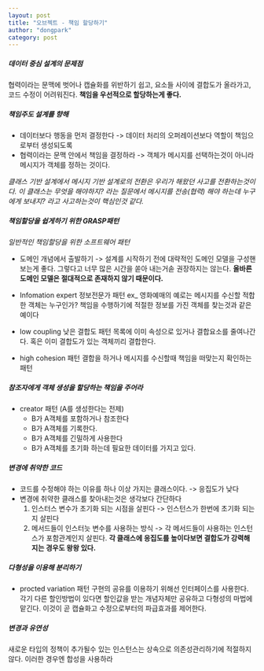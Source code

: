 ```yaml
---
layout: post
title: "오브젝트 - 책임 할당하기"
author: "dongpark"
category: post
---
```

##### 데이터 중심 설계의 문제점
협력이라는 문맥에 벗어나 캡슐화를 위반하기 쉽고, 요소들 사이에 결합도가 올라가고, 코드 수정이 어려워진다. **책임을 우선적으로 할당하는게 좋다.**

##### 책임주도 설계를 향해
- 데이터보다 행동을 먼저 결정한다 -> 데이터 처리의 오퍼레이션보다 역할이 책임으로부터 생성되도록
- 협력이라는 문맥 안에서 책임을 결정하라 -> 객체가 메시지를 선택하는것이 아니라 메시지가 객체를 정하는 것이다.

*클래스 기반 설계에서 메시지 기반 설계로의 전환은 우리가 해왔던 사고를 전환하는것이다. 이 클래스는 무엇을  해야하지? 라는 질문에서 메시지를 전송(협력) 해야 하는데 누구에게 보내지? 라고 사고하는것이 핵심인것 같다.*

##### 책임할당을 쉽게하기 위한 GRASP패턴 
*일반적인 책임할당을 위한 소프트웨어 패턴* 

- 도메인 개념에서 출발하기 -> 설계를 시작하기 전에 대략적인 도메인 모델을 구성핸보는게 좋다. 그렇다고 너무 많은 시간을 쏟아 내는거솓 권장하지는 않는다.
**올바른 도메인 모델은 절대적으로 존재하지 않기 때문이다.**

- Infomation expert 정보전문가 패턴
ex_ 영화예매의 예로는 메시지를 수신할 적합한 객체는 누구인가? 책임을 수행하기에 적절한 정보를 가진 객체를 찾는것과 같은 예이다
- low coupling 낮은 결합도 패턴
목록에 이미 속성으로 있거나 결합요소를 줄여나간다. 혹은 이미 결합도가 있는 객체끼리 결합한다.
- high cohesion 패턴
결합을 하거나 메시지를 수신할때 책임을 떠맞는지 확인하는 패턴

##### 참조자에게 객체 생성을 할당하는 책임을 주어라
- creator 패턴 (A를 생성한다는 전제)
    -  B가 A객체를 포함하거나 참조한다
    - B가 A객체를 기록한다.
    - B가 A객체를 긴밀하게 사용한다
    - B가 A객체를 초기화 하는데 필요한 데이터를 가지고 있다.

##### 변경에 취약한 코드
- 코드를 수정해야 하는 이유를 하나 이상 가지는 클래스이다.
    -> 응집도가 낮다
- 변경에 취약한 클래스를 찾아내는것은 생각보다 간단하다
    1. 인스터스 변수가 초기화 되는 시점을 살핀다 -> 인스턴스가 한번에 초기화 되는지 살핀다
    2. 메서드들이 인스터늣 변수를 사용하는 방식 -> 각 메서드들이 사용하는 인스턴스가 포함관계인지 살핀다.
**각 클래스에 응집도를 높이다보면 결합도가 강력해지는 경우도 왕왕 있다.**

##### 다형성을 이용해 분리하기
- procted variation 패턴
구현의 공유를 이용하기 위해선 인터페이스를 사용한다.
각기 다른 할인방법이 있다면 할인값을 받는 개념자체만 공유하고 다형성의 마법에 맡긴다. 이것이 곧 캡슐화고 수정으로부터의 파급효과를 제어한다.

##### 변경과 유연성
새로운 타입의 정책이 추가될수 있는 인스턴스는 상속으로 의존성관리하기에 적절하지 않다.
이러한 경우엔 합성을 사용하라





